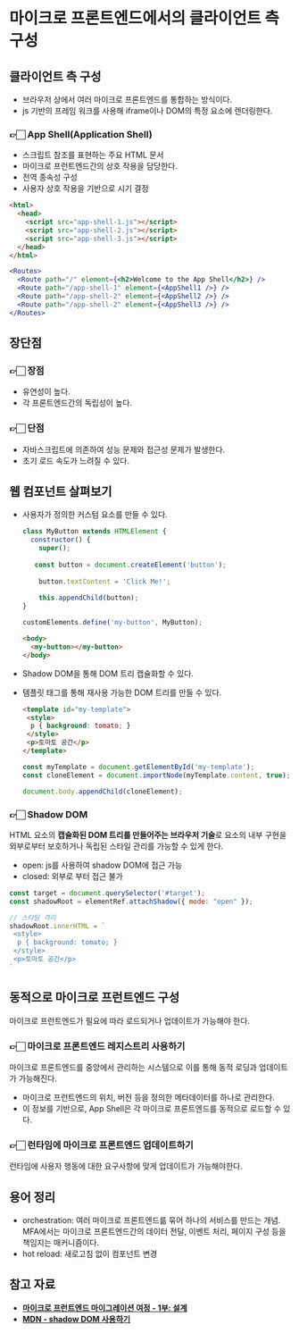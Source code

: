 # 마이크로 프론트엔드에서의 클라이언트 측 구성

## 클라이언트 측 구성

- 브라우저 상에서 여러 마이크로 프론트엔드를 통합하는 방식이다.
- js 기반의 프레임 워크를 사용해 iframe이나 DOM의 특정 요소에 렌더링한다.

### 👉🏻 App Shell(Application Shell)

- 스크립트 참조를 표현하는 주요 HTML 문서
- 마이크로 프런트엔드간의 상호 작용을 담당한다.
- 전역 종속성 구성
- 사용자 상호 작용을 기반으로 시기 결정

```html
<html>
  <head>
    <script src="app-shell-1.js"></script>
    <script src="app-shell-2.js"></script>
    <script src="app-shell-3.js"></script>
  </head>
</html>

```

```jsx
<Routes>
  <Route path="/" element={<h2>Welcome to the App Shell</h2>} />
  <Route path="/app-shell-1" element={<AppShell1 />} />
  <Route path="/app-shell-2" element={<AppShell2 />} />
  <Route path="/app-shell-2" element={<AppShell3 />} />
</Routes>
```

## 장단점

### 👉🏻 장점

- 유연성이 높다.
- 각 프론트엔드간의 독립성이 높다.

### 👉🏻 단점

- 자바스크립트에 의존하여 성능 문제와 접근성 문제가 발생한다.
- 초기 로드 속도가 느려질 수 있다.

## 웹 컴포넌트 살펴보기

- 사용자가 정의한 커스텀 요소를 만들 수 있다.

    ```jsx
    class MyButton extends HTMLElement {
      constructor() {
        super();
        
       const button = document.createElement('button');
      
        button.textContent = 'Click Me!';
        
        this.appendChild(button);
    }
    
    customElements.define('my-button', MyButton);
    ```

    ```html
    <body>
      <my-button></my-button>
    </body>
    ```

- Shadow DOM을 통해 DOM 트리 캡슐화할 수 있다.
- 템플릿 태그를 통해 재사용 가능한 DOM 트리를 만들 수 있다.

    ```html
    <template id="my-template">
     <style>
      p { background: tomato; }
     </style>
     <p>토마토 공간</p>
    </template>
    ```

    ```jsx
    const myTemplate = document.getElementById('my-template');
    const cloneElement = document.importNode(myTemplate.content, true);
    
    document.body.appendChild(cloneElement);
    ```

### 👉🏻 Shadow DOM

 HTML 요소의 **캡슐화된 DOM 트리를 만들어주는 브라우저 기술**로 요소의 내부 구현을 외부로부터 보호하거나 독립된 스타일 관리를 가능할 수 있게 한다.

- open: js를 사용하여 shadow DOM에 접근 가능
- closed: 외부로 부터 접근 불가

```jsx
const target = document.querySelector('#target');
const shadowRoot = elementRef.attachShadow({ mode: "open" });

// 스타일 격리
shadowRoot.innerHTML = `
 <style>
  p { background: tomato; }
 </style>
 <p>토마토 공간</p>
`
```

## 동적으로 마이크로 프런트엔드 구성

 마이크로 프런트엔드가 필요에 따라 로드되거나 업데이트가 가능해야 한다.

### 👉🏻 마이크로 프론트엔드 레지스트리 사용하기

마이크로 프론트엔드를 중앙에서 관리하는 시스템으로 이를 통해 동적 로딩과 업데이트가 가능해진다.

- 마이크로 프런트엔드의 위치, 버전 등을 정의한 메타데이터를 하나로 관리한다.
- 이 정보를 기반으로, App Shell은 각 마이크로 프론트엔드를 동적으로 로드할 수 있다.

### 👉🏻 런타임에 마이크로 프론트엔드 업데이트하기

 런타임에 사용자 행동에 대한 요구사항에 맞게 업데이트가 가능해야한다.

## 용어 정리

- orchestration: 여러 마이크로 프론트엔드륾 묶어 하나의 서비스를 만드는 개념. MFA에서는 마이크로 프론트엔드간의 데이터 전달, 이벤트 처리, 페이지 구성 등을 책임지는 매커니즘이다.
- hot reload: 새로고침 없이 컴포넌트 변경

## 참고 자료

- [**마이크로 프런트엔드 마이그레이션 여정 - 1부: 설계**](https://hackernoon.com/lang/ko/%EB%A7%88%EC%9D%B4%ED%81%AC%EB%A1%9C-%ED%94%84%EB%A1%A0%ED%8A%B8%EC%97%94%EB%93%9C-%EB%A7%88%EC%9D%B4%EA%B7%B8%EB%A0%88%EC%9D%B4%EC%85%98-1%EB%B6%80-%EB%94%94%EC%9E%90%EC%9D%B8%EC%9C%BC%EB%A1%9C%EC%9D%98-%EC%97%AC%ED%96%89)
- [**MDN - shadow DOM 사용하기**](https://developer.mozilla.org/ko/docs/Web/API/Web_components/Using_shadow_DOM)
